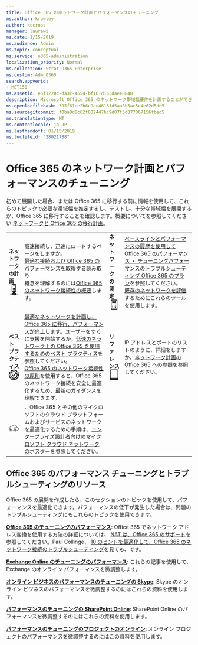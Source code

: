 ```yaml
---
title: Office 365 のネットワーク計画とパフォーマンスのチューニング
ms.author: krowley
author: kccross
manager: laurawi
ms.date: 1/15/2019
ms.audience: Admin
ms.topic: conceptual
ms.service: o365-administration
localization_priority: Normal
ms.collection: Strat_O365_Enterprise
ms.custom: Adm_O365
search.appverid:
- MET150
ms.assetid: e5f1228c-da3c-4654-bf16-d163daee8848
description: Microsoft Office 365 のネットワーク帯域幅要件を計画することができます。次のように展開している、ここで微調整を返し、Office 365 のパフォーマンスのトラブルシューティングを行います。
ms.openlocfilehash: 395f61ee2b6e9ee46161d5aa8b5ac5e4e62d5dd5
ms.sourcegitcommit: f0ba0d8c62f802447bc9d07f5d877067156fbed5
ms.translationtype: MT
ms.contentlocale: ja-JP
ms.lasthandoff: 01/15/2019
ms.locfileid: "28021788"
---
```

# <a name="network-planning-and-performance-tuning-for-office-365"></a>Office 365 のネットワーク計画とパフォーマンスのチューニング
初めて展開した場合、または Office 365 に移行する前に情報を使用して、これらのトピックで必要な帯域幅を推定するし、テストし、十分な帯域幅を展開するか、Office 365 に移行することを確認します。概要についてを参照してください:[ネットワークと Office 365 の移行計画](network-and-migration-planning.md)。
  
|||||
|:-----|:-----|:-----|:-----|
|**ネットワークの計画** <br/> ![ネットワーク](media/5e9dcd06-601b-4b28-88dc-f524e7548794.png)           <br/> |高速接続し、迅速にロードするページをしますか。  <br/> [最適な接続および Office 365 のパフォーマンスを取得する](https://aka.ms/o365perfprinciples)読み取り <br/> 概念を理解するのには[Office 365 のネットワーク接続性の概要](https://docs.microsoft.com/en-us/office365/enterprise/office-365-networking-overview)します。  <br/> |**ネットワークの測定** <br/> ![[電卓] ](media/d690a132-4884-40eb-a918-526bb3dff3cc.png)           <br/> |[ベースラインとパフォーマンスの履歴を使用して Office 365 のパフォーマンス ・ チューニング](performance-tuning-using-baselines-and-history.md)[パフォーマンスのトラブルシューティング Office 365 のプラン](performance-troubleshooting-plan.md)を参照してください。  <br/> [既存のネットワークを評価](network-and-migration-planning.md#calculators)するためにこれらのツールを使用します。  <br/> |
|**ベスト プラクティス** <br/> ![ベスト プラクティス](media/2a659a5c-1007-47d3-a6c6-a19e018ab29b.png)           <br/> |[最適なネットワークを計画し、Office 365 に移行、パフォーマンスが向上](network-and-migration-planning.md#BestPractices)します。ユーザーをすぐに支援を開始するか。[低速のネットワーク上の Office 365 を使用するためのベスト プラクティス](https://support.office.com/article/fd16c8d2-4799-4c39-8fd7-045f06640166)を参照してください。<br/> [Office 365 のネットワーク接続性の原則](https://aka.ms/o365networkingprinciples)を使用すると、Office 365 のネットワーク接続を安全に最適化するため、最新のガイダンスを理解できます。  <br/> |**リファレンス** <br/> ![帳または仕訳帳](media/56dff3c1-f605-48d8-811f-7d13ce639ecd.png)           <br/> |IP アドレスとポートのリストのように、詳細をしますか。[ネットワーク計画の Office 365 への参照](network-and-migration-planning.md#NetReference)を参照してください。<br/> |
|![エンタープライズ設計者のポスターのクラウドのネットワークを参照してください。](media/3094be9f-2407-4fa5-896d-aa66ef7b9bb9.png)           <br/> |、Office 365 とその他のマイクロソフトのクラウド プラットフォームおよびサービスのネットワークを最適化するための手順は、[エンタープライズ設計者向けのマイクロソフト クラウド ネットワーク](https://aka.ms/cloudarchnetworking)のポスターを参照してください。  <br/> |
   
## <a name="performance-tuning-and-troubleshooting-resources-for-office-365"></a>Office 365 のパフォーマンス チューニングとトラブルシューティングのリソース
<a name="apptuning"> </a>

Office 365 の展開を作成したら、このセクションのトピックを使用して、パフォーマンスを最適化できます。パフォーマンスの低下が発生した場合は、問題のトラブルシューティングにもこれらのトピックを使用できます。
  
 **[Office 365 のチューニングのパフォーマンス](tune-office-365-performance.md)**: Office 365 でネットワーク アドレス変換を使用する方法の詳細については、 [NAT は、Office 365 のサポート](nat-support-with-office-365.md)を参照してください。Paul Collinge、 [10 のヒントを最適化して、Office 365 のネットワーク接続のトラブルシューティング](https://blogs.technet.com/b/onthewire/archive/2014/06/18/top-10-tips-for-optimising-amp-troubleshooting-your-office-365-network-connectivity.aspx)を見ても、です。 
  
 **[Exchange Online のチューニングのパフォーマンス](tune-exchange-online-performance.md)**: これらの記事を使用して、Exchange のオンライン パフォーマンスを微調整します。 
  
 **[オンライン ビジネスのパフォーマンスのチューニングの Skype](tune-skype-for-business-online-performance.md)**: Skype のオンライン ビジネスのパフォーマンスを微調整するのにはこれらの資料を使用します。 
  
 **[パフォーマンスのチューニングの SharePoint Online](tune-sharepoint-online-performance.md)**: SharePoint Online のパフォーマンスを微調整するのにはこれらの資料を使用します。 
  
 **[パフォーマンスのチューニングのプロジェクトのオンライン](https://support.office.com/article/12ba0ebd-c616-42e5-b9b6-cad570e8409c)**: オンライン プロジェクトのパフォーマンスを微調整するのにはこの資料を使用します。 
  

